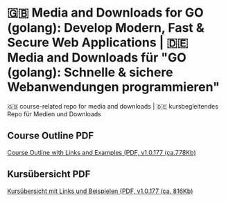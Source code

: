 # 🇬🇧 Media and Downloads for GO (golang): Develop Modern, Fast & Secure Web Applications | 🇩🇪 Media and Downloads für "GO (golang): Schnelle & sichere Webanwendungen programmieren"

🇬🇧 course-related repo for media and downloads | 🇩🇪 kursbegleitendes Repo für Medien und Downloads 

## Course Outline PDF
[Course Outline with Links and Examples (PDF, v1.0.177 (ca.778Kb)](https://github.com/Educational-Coding-Examples-Exercises/media-and-downloads-go-golang-fast-secure-web-applications/blob/main/pdf/Go%20(golang)%20Develop%20Modern%2C%20Fast%20Secure%20Web%20Applications%20-%20Course%20Outline.pdf)

## Kursübersicht PDF
[Kursübersicht mit Links und Beispielen (PDF, v1.0.177 (ca. 816Kb)](https://github.com/Educational-Coding-Examples-Exercises/media-and-downloads-go-golang-fast-secure-web-applications/blob/main/pdf/Go%20(golang)%20Schnelle%20sichere%20Webanwendungen%20programmieren%20-%20Kurs%C3%BCbersicht.pdf)
